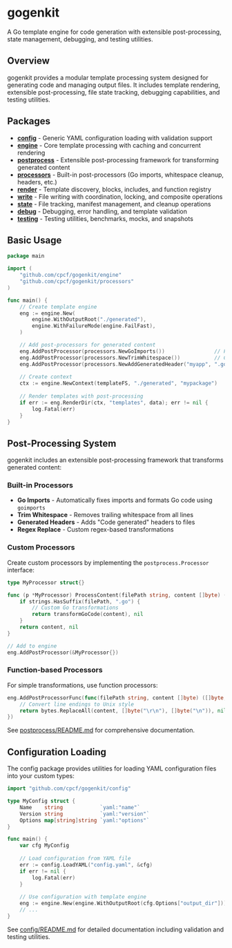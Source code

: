 # gogenkit

A Go template engine for code generation with extensible post-processing, state management, debugging, and testing utilities.

## Overview

gogenkit provides a modular template processing system designed for generating code and managing output files. It includes template rendering, extensible post-processing, file state tracking, debugging capabilities, and testing utilities.

## Packages

- **[config](config/)** - Generic YAML configuration loading with validation support
- **[engine](engine/)** - Core template processing with caching and concurrent rendering
- **[postprocess](postprocess/)** - Extensible post-processing framework for transforming generated content
- **[processors](processors/)** - Built-in post-processors (Go imports, whitespace cleanup, headers, etc.)
- **[render](render/)** - Template discovery, blocks, includes, and function registry  
- **[write](write/)** - File writing with coordination, locking, and composite operations
- **[state](state/)** - File tracking, manifest management, and cleanup operations
- **[debug](debug/)** - Debugging, error handling, and template validation
- **[testing](testing/)** - Testing utilities, benchmarks, mocks, and snapshots

## Basic Usage

```go
package main

import (
    "github.com/cpcf/gogenkit/engine"
    "github.com/cpcf/gogenkit/processors"
)

func main() {
    // Create template engine
    eng := engine.New(
        engine.WithOutputRoot("./generated"),
        engine.WithFailureMode(engine.FailFast),
    )

    // Add post-processors for generated content
    eng.AddPostProcessor(processors.NewGoImports())                // Fix Go imports & formatting
    eng.AddPostProcessor(processors.NewTrimWhitespace())           // Clean whitespace
    eng.AddPostProcessor(processors.NewAddGeneratedHeader("myapp", ".go")) // Add headers
    
    // Create context
    ctx := engine.NewContext(templateFS, "./generated", "mypackage")
    
    // Render templates with post-processing
    if err := eng.RenderDir(ctx, "templates", data); err != nil {
        log.Fatal(err)
    }
}
```

## Post-Processing System

gogenkit includes an extensible post-processing framework that transforms generated content:

### Built-in Processors

- **Go Imports** - Automatically fixes imports and formats Go code using `goimports`
- **Trim Whitespace** - Removes trailing whitespace from all lines
- **Generated Headers** - Adds "Code generated" headers to files
- **Regex Replace** - Custom regex-based transformations

### Custom Processors

Create custom processors by implementing the `postprocess.Processor` interface:

```go
type MyProcessor struct{}

func (p *MyProcessor) ProcessContent(filePath string, content []byte) ([]byte, error) {
    if strings.HasSuffix(filePath, ".go") {
        // Custom Go transformations
        return transformGoCode(content), nil
    }
    return content, nil
}

// Add to engine
eng.AddPostProcessor(&MyProcessor{})
```

### Function-based Processors

For simple transformations, use function processors:

```go
eng.AddPostProcessorFunc(func(filePath string, content []byte) ([]byte, error) {
    // Convert line endings to Unix style
    return bytes.ReplaceAll(content, []byte("\r\n"), []byte("\n")), nil
})
```

See [postprocess/README.md](postprocess/README.md) for comprehensive documentation.

## Configuration Loading

The config package provides utilities for loading YAML configuration files into your custom types:

```go
import "github.com/cpcf/gogenkit/config"

type MyConfig struct {
    Name    string            `yaml:"name"`
    Version string            `yaml:"version"`
    Options map[string]string `yaml:"options"`
}

func main() {
    var cfg MyConfig
    
    // Load configuration from YAML file
    err := config.LoadYAML("config.yaml", &cfg)
    if err != nil {
        log.Fatal(err)
    }
    
    // Use configuration with template engine
    eng := engine.New(engine.WithOutputRoot(cfg.Options["output_dir"]))
    // ...
}
```

See [config/README.md](config/README.md) for detailed documentation including validation and testing utilities.
